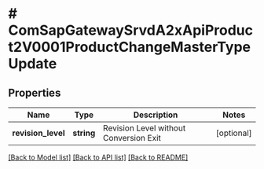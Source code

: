 # # ComSapGatewaySrvdA2xApiProduct2V0001ProductChangeMasterTypeUpdate

## Properties

Name | Type | Description | Notes
------------ | ------------- | ------------- | -------------
**revision_level** | **string** | Revision Level without Conversion Exit | [optional]

[[Back to Model list]](../../README.md#models) [[Back to API list]](../../README.md#endpoints) [[Back to README]](../../README.md)
